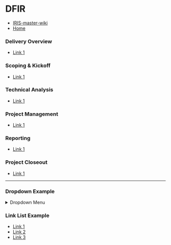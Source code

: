 # DFIR
- [IRIS-master-wiki](https://github.ibm.com/IRIS-NA/IRIS-master-wiki/wiki)
- [Home](https://github.ibm.com/IRIS-NA/DFIR-wiki/wiki)

### Delivery Overview
- [Link 1]()

### Scoping & Kickoff
- [Link 1]()

### Technical Analysis
- [Link 1]()

### Project Management
- [Link 1]()

### Reporting
- [Link 1]()

### Project Closeout
- [Link 1]()

---

### Dropdown Example
<details>
<summary>Dropdown Menu</summary>
<ul>
<li><a href="">Item 1</a></li>
<li><a href="">Item 2</a></li>
<li><a href="">Item 3</a></li>
</ul>
</details>

### Link List Example
- [Link 1]()
- [Link 2]()
- [Link 3]()

